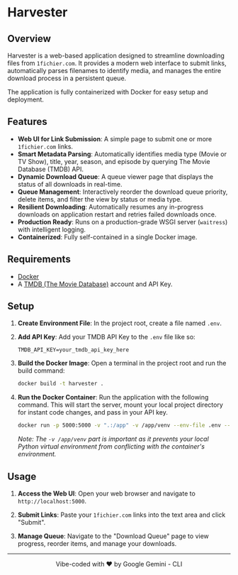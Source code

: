 # Harvester

## Overview

Harvester is a web-based application designed to streamline downloading files from `1fichier.com`. It provides a modern web interface to submit links, automatically parses filenames to identify media, and manages the entire download process in a persistent queue.

The application is fully containerized with Docker for easy setup and deployment.

## Features

- **Web UI for Link Submission**: A simple page to submit one or more `1fichier.com` links.
- **Smart Metadata Parsing**: Automatically identifies media type (Movie or TV Show), title, year, season, and episode by querying The Movie Database (TMDB) API.
- **Dynamic Download Queue**: A queue viewer page that displays the status of all downloads in real-time.
- **Queue Management**: Interactively reorder the download queue priority, delete items, and filter the view by status or media type.
- **Resilient Downloading**: Automatically resumes any in-progress downloads on application restart and retries failed downloads once.
- **Production Ready**: Runs on a production-grade WSGI server (`waitress`) with intelligent logging.
- **Containerized**: Fully self-contained in a single Docker image.

## Requirements

- [Docker](https://www.docker.com/get-started)
- A [TMDB (The Movie Database)](https://www.themoviedb.org/signup) account and API Key.

## Setup

1.  **Create Environment File**: In the project root, create a file named `.env`.

2.  **Add API Key**: Add your TMDB API Key to the `.env` file like so:
    ```
    TMDB_API_KEY=your_tmdb_api_key_here
    ```

3.  **Build the Docker Image**: Open a terminal in the project root and run the build command:
    ```sh
    docker build -t harvester .
    ```

4.  **Run the Docker Container**: Run the application with the following command. This will start the server, mount your local project directory for instant code changes, and pass in your API key.
    ```sh
    docker run -p 5000:5000 -v ".:/app" -v /app/venv --env-file .env --name harvester-app harvester
    ```
    *Note: The `-v /app/venv` part is important as it prevents your local Python virtual environment from conflicting with the container's environment.*

## Usage

1.  **Access the Web UI**: Open your web browser and navigate to `http://localhost:5000`.

2.  **Submit Links**: Paste your `1fichier.com` links into the text area and click "Submit".

3.  **Manage Queue**: Navigate to the "Download Queue" page to view progress, reorder items, and manage your downloads.

---

<p align="center">
  Vibe-coded with ❤️ by Google Gemini - CLI
</p>